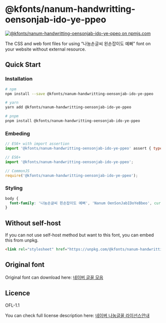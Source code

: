 # @kfonts/nanum-handwritting-oensonjab-ido-ye-ppeo

[![@kfonts/nanum-handwritting-oensonjab-ido-ye-ppeo on npmjs.com](https://img.shields.io/npm/v/%40kfonts%2Fnanum-handwritting-oensonjab-ido-ye-ppeo)](https://www.npmjs.com/package/@kfonts/nanum-handwritting-oensonjab-ido-ye-ppeo)

The CSS and web font files for using &OpenCurlyDoubleQuote;나눔손글씨 왼손잡이도 예뻐&CloseCurlyDoubleQuote; font on your website without external resource.

## Quick Start

### Installation

```sh
# npm
npm install --save @kfonts/nanum-handwritting-oensonjab-ido-ye-ppeo

# yarn
yarn add @kfonts/nanum-handwritting-oensonjab-ido-ye-ppeo

# pnpm
pnpm install @kfonts/nanum-handwritting-oensonjab-ido-ye-ppeo
```

### Embeding

```js
// ES6+ with import assertion
import '@kfonts/nanum-handwritting-oensonjab-ido-ye-ppeo' assert { type: 'css' };

// ES6+
import '@kfonts/nanum-handwritting-oensonjab-ido-ye-ppeo';

// CommonJS
require('@kfonts/nanum-handwritting-oensonjab-ido-ye-ppeo');
```

### Styling

```css
body {
  font-family: '나눔손글씨 왼손잡이도 예뻐', 'Nanum OenSonJabIDoYeBbeo', cursive;
}
```

## Without self-host

If you can not use self-host method but want to this font, you can embed this from unpkg.

```html
<link rel="stylesheet" href="https://unpkg.com/@kfonts/nanum-handwritting-oensonjab-ido-ye-ppeo/index.css" />
```

## Original font

Original font can download here: [네이버 글꼴 모음](https://hangeul.naver.com/font)

## Licence

OFL-1.1

You can check full license description here: [네이버 나눔글꼴 라이선스안내](https://help.naver.com/service/30016/contents/18088?osType=PC&lang=ko)
